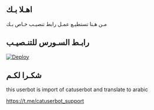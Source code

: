 ## اهـلا بـك
مـن هـنا تستطيـع عمـل رابط تنصيـب خـاص بـك

## رابـط السـورس للتنـصيـب

[![Deploy](https://www.herokucdn.com/deploy/button.svg)](https://heroku.com/deploy?template=https://github.com/Aboude6/jmthon)

## شكـرا لكـم 


this userbot is import of catuserbot and translate to arabic

https://t.me/catuserbot_support
